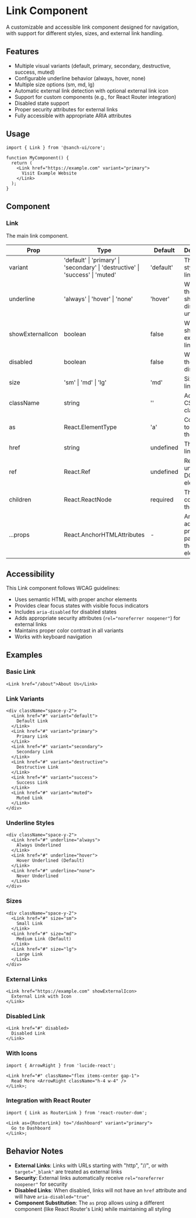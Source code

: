 # Link Component

A customizable and accessible link component designed for navigation, with support for different styles, sizes, and external link handling.

## Features

- Multiple visual variants (default, primary, secondary, destructive, success, muted)
- Configurable underline behavior (always, hover, none)
- Multiple size options (sm, md, lg)
- Automatic external link detection with optional external link icon
- Support for custom components (e.g., for React Router integration)
- Disabled state support
- Proper security attributes for external links
- Fully accessible with appropriate ARIA attributes

## Usage

```tsx
import { Link } from '@sanch-ui/core';

function MyComponent() {
  return (
    <Link href="https://example.com" variant="primary">
      Visit Example Website
    </Link>
  );
}
```

## Component

### Link

The main link component.

| **Prop**         | **Type**                                                                       | **Default** | **Description**                                   |
| ---------------- | ------------------------------------------------------------------------------ | ----------- | ------------------------------------------------- |
| variant          | 'default' \| 'primary' \| 'secondary' \| 'destructive' \| 'success' \| 'muted' | 'default'   | The variant style of the link                     |
| underline        | 'always' \| 'hover' \| 'none'                                                  | 'hover'     | Whether the link should display an underline      |
| showExternalIcon | boolean                                                                        | false       | Whether to show an external link icon             |
| disabled         | boolean                                                                        | false       | Whether the link is disabled                      |
| size             | 'sm' \| 'md' \| 'lg'                                                           | 'md'        | Size of the link                                  |
| className        | string                                                                         | ''          | Additional CSS classes                            |
| as               | React.ElementType                                                              | 'a'         | Component to use as the link                      |
| href             | string                                                                         | undefined   | The URL to link to                                |
| ref              | React.Ref<HTMLAnchorElement>                                                   | undefined   | Ref to the underlying DOM element                 |
| children         | React.ReactNode                                                                | required    | The content of the link                           |
| ...props         | React.AnchorHTMLAttributes<HTMLAnchorElement>                                  | -           | Any additional props passed to the anchor element |

## Accessibility

This Link component follows WCAG guidelines:

- Uses semantic HTML with proper anchor elements
- Provides clear focus states with visible focus indicators
- Includes `aria-disabled` for disabled states
- Adds appropriate security attributes (`rel="noreferrer noopener"`) for external links
- Maintains proper color contrast in all variants
- Works with keyboard navigation

## Examples

### Basic Link

```tsx
<Link href="/about">About Us</Link>
```

### Link Variants

```tsx
<div className="space-y-2">
  <Link href="#" variant="default">
    Default Link
  </Link>
  <Link href="#" variant="primary">
    Primary Link
  </Link>
  <Link href="#" variant="secondary">
    Secondary Link
  </Link>
  <Link href="#" variant="destructive">
    Destructive Link
  </Link>
  <Link href="#" variant="success">
    Success Link
  </Link>
  <Link href="#" variant="muted">
    Muted Link
  </Link>
</div>
```

### Underline Styles

```tsx
<div className="space-y-2">
  <Link href="#" underline="always">
    Always Underlined
  </Link>
  <Link href="#" underline="hover">
    Hover Underlined (Default)
  </Link>
  <Link href="#" underline="none">
    Never Underlined
  </Link>
</div>
```

### Sizes

```tsx
<div className="space-y-2">
  <Link href="#" size="sm">
    Small Link
  </Link>
  <Link href="#" size="md">
    Medium Link (Default)
  </Link>
  <Link href="#" size="lg">
    Large Link
  </Link>
</div>
```

### External Links

```tsx
<Link href="https://example.com" showExternalIcon>
  External Link with Icon
</Link>
```

### Disabled Link

```tsx
<Link href="#" disabled>
  Disabled Link
</Link>
```

### With Icons

```tsx
import { ArrowRight } from 'lucide-react';

<Link href="#" className="flex items-center gap-1">
  Read More <ArrowRight className="h-4 w-4" />
</Link>;
```

### Integration with React Router

```tsx
import { Link as RouterLink } from 'react-router-dom';

<Link as={RouterLink} to="/dashboard" variant="primary">
  Go to Dashboard
</Link>;
```

## Behavior Notes

- **External Links**: Links with URLs starting with "http", "//", or with `target="_blank"` are treated as external links
- **Security**: External links automatically receive `rel="noreferrer noopener"` for security
- **Disabled Links**: When disabled, links will not have an `href` attribute and will have `aria-disabled="true"`
- **Component Substitution**: The `as` prop allows using a different component (like React Router's Link) while maintaining all styling
